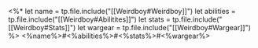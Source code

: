<%*
  let name = tp.file.include("[[Weirdboy#Weirdboy]]")
  let abilities = tp.file.include("[[Weirdboy#Abilitites]]")
  let stats = tp.file.include("[[Weirdboy#Stats]]")
  let wargear = tp.file.include("[[Weirdboy#Wargear]]")
%>
<%name%>#<%abilities%>#<%stats%>#<%wargear%>